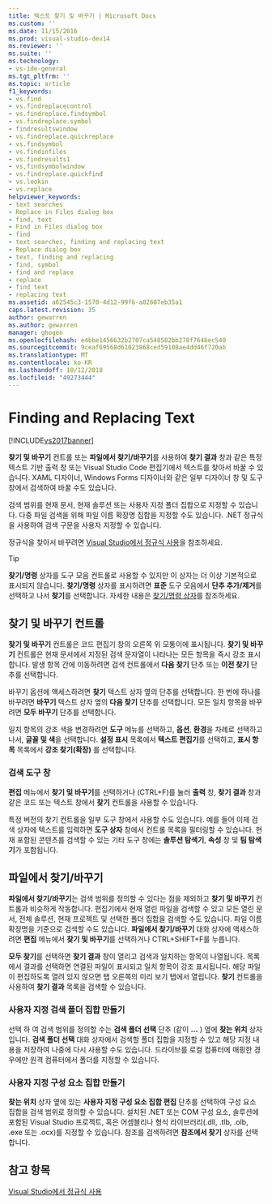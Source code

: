 ```yaml
---
title: 텍스트 찾기 및 바꾸기 | Microsoft Docs
ms.custom: ''
ms.date: 11/15/2016
ms.prod: visual-studio-dev14
ms.reviewer: ''
ms.suite: ''
ms.technology:
- vs-ide-general
ms.tgt_pltfrm: ''
ms.topic: article
f1_keywords:
- vs.find
- vs.findreplacecontrol
- vs.findreplace.findsymbol
- vs.findreplace.symbol
- findresultswindow
- vs.findreplace.quickreplace
- vs.findsymbol
- vs.findinfiles
- vs.findresults1
- vs,findsymbolwindow
- vs.findreplace.quickfind
- vs.lookin
- vs.replace
helpviewer_keywords:
- text searches
- Replace in Files dialog box
- find, text
- Find in Files dialog box
- find
- text searches, finding and replacing text
- Replace dialog box
- text, finding and replacing
- find, symbol
- find and replace
- replace
- find text
- replacing text
ms.assetid: a62545c3-1570-4d12-99fb-a82607eb35a1
caps.latest.revision: 35
author: gewarren
ms.author: gewarren
manager: ghogen
ms.openlocfilehash: e4bbe1456632b2707ca548582bb278f7646ec540
ms.sourcegitcommit: 9ceaf69568d61023868ced59108ae4dd46f720ab
ms.translationtype: MT
ms.contentlocale: ko-KR
ms.lasthandoff: 10/12/2018
ms.locfileid: "49273444"
---
```

# <a name="finding-and-replacing-text"></a>Finding and Replacing Text
[!INCLUDE[vs2017banner](../includes/vs2017banner.md)]

**찾기 및 바꾸기** 컨트롤 또는 **파일에서 찾기/바꾸기**를 사용하여 **찾기 결과** 창과 같은 특정 텍스트 기반 출력 창 또는 Visual Studio Code 편집기에서 텍스트를 찾아서 바꿀 수 있습니다. XAML 디자이너, Windows Forms 디자이너와 같은 일부 디자이너 창 및 도구 창에서 검색하여 바꿀 수도 있습니다.  
  
 검색 범위를 현재 문서, 현재 솔루션 또는 사용자 지정 폴더 집합으로 지정할 수 있습니다. 다중 파일 검색을 위해 파일 이름 확장명 집합을 지정할 수도 있습니다. .NET 정규식을 사용하여 검색 구문을 사용자 지정할 수 있습니다.  
  
 정규식을 찾아서 바꾸려면 [Visual Studio에서 정규식 사용](../ide/using-regular-expressions-in-visual-studio.md)을 참조하세요.  
  
> [!TIP]
>  **찾기/명령** 상자를 도구 모음 컨트롤로 사용할 수 있지만 이 상자는 더 이상 기본적으로 표시되지 않습니다. **찾기/명령** 상자를 표시하려면 **표준** 도구 모음에서 **단추 추가/제거**를 선택하고 나서 **찾기**를 선택합니다. 자세한 내용은 [찾기/명령 상자](../ide/find-command-box.md)를 참조하세요.  
  
## <a name="find-and-replace-control"></a>찾기 및 바꾸기 컨트롤  
 **찾기 및 바꾸기** 컨트롤은 코드 편집기 창의 오른쪽 위 모퉁이에 표시됩니다. **찾기 및 바꾸기** 컨트롤은 현재 문서에서 지정된 검색 문자열이 나타나는 모든 항목을 즉시 강조 표시합니다. 발생 항목 간에 이동하려면 검색 컨트롤에서 **다음 찾기** 단추 또는 **이전 찾기** 단추를 선택합니다.  
  
 바꾸기 옵션에 액세스하려면 **찾기** 텍스트 상자 옆의 단추를 선택합니다. 한 번에 하나를 바꾸려면 **바꾸기** 텍스트 상자 옆의 **다음 찾기** 단추를 선택합니다. 모든 일치 항목을 바꾸려면 **모두 바꾸기** 단추를 선택합니다.  
  
 일치 항목의 강조 색을 변경하려면 **도구** 메뉴를 선택하고, **옵션**, **환경**을 차례로 선택하고 나서, **글꼴 및 색**을 선택합니다. **설정 표시** 목록에서 **텍스트 편집기**를 선택하고, **표시 항목** 목록에서 **강조 찾기(확장)** 를 선택합니다.  
  
### <a name="searching-tool-windows"></a>검색 도구 창  
 **편집** 메뉴에서 **찾기 및 바꾸기**를 선택하거나 (CTRL+F)를 눌러 **출력** 창, **찾기 결과** 창과 같은 코드 또는 텍스트 창에서 **찾기** 컨트롤을 사용할 수 있습니다.  
  
 특정 버전의 찾기 컨트롤을 일부 도구 창에서 사용할 수도 있습니다. 예를 들어 이제 검색 상자에 텍스트를 입력하면 **도구 상자** 창에서 컨트롤 목록을 필터링할 수 있습니다. 현재 포함된 콘텐츠를 검색할 수 있는 기타 도구 창에는 **솔루션 탐색기**, **속성** 창 및 **팀 탐색기**가 포함됩니다.  
  
## <a name="findreplace-in-files"></a>파일에서 찾기/바꾸기  
 **파일에서 찾기/바꾸기**는 검색 범위를 정의할 수 있다는 점을 제외하고 **찾기 및 바꾸기** 컨트롤과 비슷하게 작동합니다. 편집기에서 현재 열린 파일을 검색할 수 있고 모든 열린 문서, 전체 솔루션, 현재 프로젝트 및 선택한 폴더 집합을 검색할 수도 있습니다. 파일 이름 확장명을 기준으로 검색할 수도 있습니다. **파일에서 찾기/바꾸기** 대화 상자에 액세스하려면 **편집** 메뉴에서 **찾기 및 바꾸기**를 선택하거나 CTRL+SHIFT+F를 누릅니다.  
  
 **모두 찾기**를 선택하면 **찾기 결과** 창이 열리고 검색과 일치하는 항목이 나열됩니다. 목록에서 결과를 선택하면 연결된 파일이 표시되고 일치 항목이 강조 표시됩니다. 해당 파일이 편집하도록 열려 있지 않으면 탭 오른쪽의 미리 보기 탭에서 열립니다. **찾기** 컨트롤을 사용하여 **찾기 결과** 목록을 검색할 수 있습니다.  
  
### <a name="creating-custom-search-folder-sets"></a>사용자 지정 검색 폴더 집합 만들기  
 선택 하 여 검색 범위를 정의할 수는 **검색 폴더 선택** 단추 (같이 **...** ) 옆에 **찾는 위치** 상자입니다. **검색 폴더 선택** 대화 상자에서 검색할 폴더 집합을 지정할 수 있고 해당 지정 내용을 저장하여 나중에 다시 사용할 수도 있습니다. 드라이브를 로컬 컴퓨터에 매핑한 경우에만 원격 컴퓨터에서 폴더를 지정할 수 있습니다.  
  
### <a name="creating-custom-component-sets"></a>사용자 지정 구성 요소 집합 만들기  
 **찾는 위치** 상자 옆에 있는 **사용자 지정 구성 요소 집합 편집** 단추를 선택하여 구성 요소 집합을 검색 범위로 정의할 수 있습니다. 설치된 .NET 또는 COM 구성 요소, 솔루션에 포함된 Visual Studio 프로젝트, 혹은 어셈블리나 형식 라이브러리(.dll, .tlb, .olb, .exe 또는 .ocx)를 지정할 수 있습니다. 참조를 검색하려면 **참조에서 찾기** 상자를 선택합니다.  
  
## <a name="see-also"></a>참고 항목  
 [Visual Studio에서 정규식 사용](../ide/using-regular-expressions-in-visual-studio.md)



